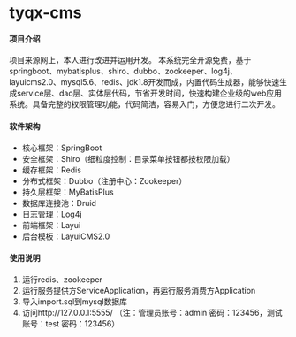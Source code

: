 # tyqx-cms 

#### 项目介绍
项目来源网上，本人进行改进并运用开发。
本系统完全开源免费，基于springboot、mybatisplus、shiro、dubbo、zookeeper、log4j、layuicms2.0、mysql5.6、redis、jdk1.8开发而成，内置代码生成器，能够快速生成service层、dao层、实体层代码，节省开发时间，快速构建企业级的web应用系统。具备完整的权限管理功能，代码简洁，容易入门，方便您进行二次开发。

#### 软件架构

- 核心框架：SpringBoot
- 安全框架：Shiro（细粒度控制：目录菜单按钮都按权限加载）
- 缓存框架：Redis
- 分布式框架：Dubbo（注册中心：Zookeeper）
- 持久层框架：MyBatisPlus
- 数据库连接池：Druid
- 日志管理：Log4j
- 前端框架：Layui
- 后台模板：LayuiCMS2.0

#### 使用说明

1. 运行redis、zookeeper
2. 运行服务提供方ServiceApplication，再运行服务消费方Application
3. 导入import.sql到mysql数据库
4. 访问http://127.0.0.1:5555/ （注：管理员账号：admin 密码：123456，测试账号：test 密码：123456）
